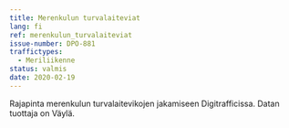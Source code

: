 ```yaml
---
title: Merenkulun turvalaiteviat
lang: fi
ref: merenkulun_turvalaiteviat
issue-number: DPO-881
traffictypes:
  - Meriliikenne
status: valmis
date: 2020-02-19
---
```


Rajapinta merenkulun turvalaitevikojen jakamiseen Digitrafficissa. Datan
tuottaja on Väylä.
